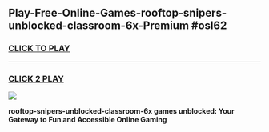 
## Play-Free-Online-Games-rooftop-snipers-unblocked-classroom-6x-Premium #osl62
<h3>
<a href="https://premium.freeplayer.one?title=rooftop-snipers-unblocked-classroom-6x&ref=8M">CLICK TO PLAY</a></h3>
<hr>

<h3>
<a href="https://premium.freeplayer.one?title=rooftop-snipers-unblocked-classroom-6x&ref=8M">CLICK 2 PLAY</a>
  
</h3>

<a href="https://premium.freeplayer.one?title=rooftop-snipers-unblocked-classroom-6x&ref=8M"><img src="https://clearcache.store/games.png"></a>


**rooftop-snipers-unblocked-classroom-6x games unblocked: Your Gateway to Fun and Accessible Online Gaming**
